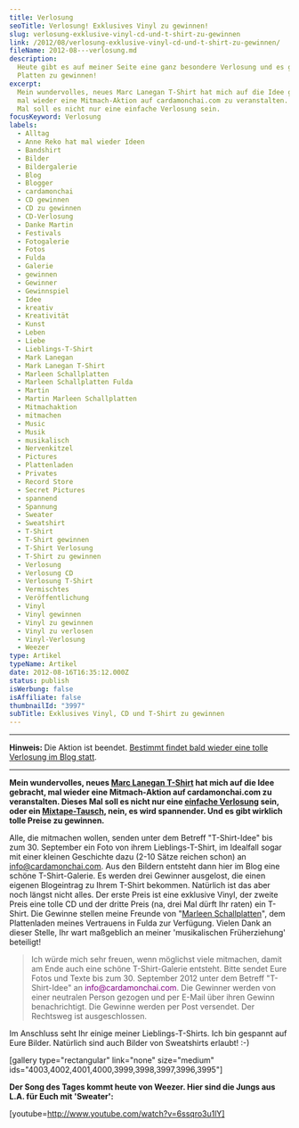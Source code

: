 ```yaml
---
title: Verlosung
seoTitle: Verlosung! Exklusives Vinyl zu gewinnen!
slug: verlosung-exklusive-vinyl-cd-und-t-shirt-zu-gewinnen
link: /2012/08/verlosung-exklusive-vinyl-cd-und-t-shirt-zu-gewinnen/
fileName: 2012-08---verlosung.md
description:
  Heute gibt es auf meiner Seite eine ganz besondere Verlosung und es gibt tolle
  Platten zu gewinnen!
excerpt:
  Mein wundervolles, neues Marc Lanegan T-Shirt hat mich auf die Idee gebracht,
  mal wieder eine Mitmach-Aktion auf cardamonchai.com zu veranstalten. Dieses
  Mal soll es nicht nur eine einfache Verlosung sein.
focusKeyword: Verlosung
labels:
  - Alltag
  - Anne Reko hat mal wieder Ideen
  - Bandshirt
  - Bilder
  - Bildergalerie
  - Blog
  - Blogger
  - cardamonchai
  - CD gewinnen
  - CD zu gewinnen
  - CD-Verlosung
  - Danke Martin
  - Festivals
  - Fotogalerie
  - Fotos
  - Fulda
  - Galerie
  - gewinnen
  - Gewinner
  - Gewinnspiel
  - Idee
  - kreativ
  - Kreativität
  - Kunst
  - Leben
  - Liebe
  - Lieblings-T-Shirt
  - Mark Lanegan
  - Mark Lanegan T-Shirt
  - Marleen Schallplatten
  - Marleen Schallplatten Fulda
  - Martin
  - Martin Marleen Schallplatten
  - Mitmachaktion
  - mitmachen
  - Music
  - Musik
  - musikalisch
  - Nervenkitzel
  - Pictures
  - Plattenladen
  - Privates
  - Record Store
  - Secret Pictures
  - spannend
  - Spannung
  - Sweater
  - Sweatshirt
  - T-Shirt
  - T-Shirt gewinnen
  - T-Shirt Verlosung
  - T-Shirt zu gewinnen
  - Verlosung
  - Verlosung CD
  - Verlosung T-Shirt
  - Vermischtes
  - Veröffentlichung
  - Vinyl
  - Vinyl gewinnen
  - Vinyl zu gewinnen
  - Vinyl zu verlosen
  - Vinyl-Verlosung
  - Weezer
type: Artikel
typeName: Artikel
date: 2012-08-16T16:35:12.000Z
status: publish
isWerbung: false
isAffiliate: false
thumbnailId: "3997"
subTitle: Exklusives Vinyl, CD und T-Shirt zu gewinnen
---
```


<hr /><strong>Hinweis: </strong>Die Aktion ist beendet. <a href="https://cardamonchai.com/tag/verlosung/">Bestimmt findet bald wieder eine tolle Verlosung im Blog statt</a>.

<hr /><strong>Mein wundervolles, neues <a title="T-Shirt" href="//#jp-carousel-3918">Marc Lanegan T-Shirt</a> hat mich auf die Idee gebracht, mal wieder eine Mitmach-Aktion auf cardamonchai.com zu veranstalten. Dieses Mal soll es nicht nur eine <a title="Facebook-Verlosung" href="//2011/05/05/cardamonchai-auf-facebook/">einfache Verlosung</a> sein, oder ein <a title="Mixtape-Tausch" href="//cardamixtape-2/der-mixtape-tausch-teil-1-die-bastelei/">Mixtape-Tausch</a>, nein, es wird spannender. Und es gibt wirklich tolle Preise zu gewinnen.</strong>

Alle, die mitmachen wollen, senden unter dem Betreff "T-Shirt-Idee" bis zum 30.
September ein Foto von ihrem Lieblings-T-Shirt, im Idealfall sogar mit einer
kleinen Geschichte dazu (2-10 Sätze reichen schon) an
<span style="color: #800080;">info@cardamonchai.com</span>. Aus den Bildern
entsteht dann hier im Blog eine schöne T-Shirt-Galerie. Es werden drei Gewinner
ausgelost, die einen eigenen Blogeintrag zu Ihrem T-Shirt bekommen. Natürlich
ist das aber noch längst nicht alles. Der erste Preis ist eine exklusive Vinyl,
der zweite Preis eine tolle CD und der dritte Preis (na, drei Mal dürft Ihr
raten) ein T-Shirt. Die Gewinne stellen meine Freunde von
"<a title="Marleen Schallplatten Fulda" href="https://www.facebook.com/marleen.schallplatten">Marleen
Schallplatten</a>", dem Plattenladen meines Vertrauens in Fulda zur Verfügung.
Vielen Dank an dieser Stelle, Ihr wart maßgeblich an meiner 'musikalischen
Früherziehung' beteiligt!

<blockquote>Ich würde mich sehr freuen, wenn möglichst viele mitmachen, damit am Ende auch eine schöne T-Shirt-Galerie entsteht. Bitte sendet Eure Fotos und Texte bis zum 30. September 2012 unter dem Betreff "T-Shirt-Idee" an <span style="color: #800080;">info@cardamonchai.com</span>. Die Gewinner werden von einer neutralen Person gezogen und per E-Mail über ihren Gewinn benachrichtigt. Die Gewinne werden per Post versendet. Der Rechtsweg ist ausgeschlossen.</blockquote>

Im Anschluss seht Ihr einige meiner Lieblings-T-Shirts. Ich bin gespannt auf
Eure Bilder. Natürlich sind auch Bilder von Sweatshirts erlaubt! :-)

[gallery type="rectangular" link="none" size="medium"
ids="4003,4002,4001,4000,3999,3998,3997,3996,3995"]

<strong>Der Song des Tages kommt heute von Weezer. Hier sind die Jungs aus L.A.
für Euch mit 'Sweater':</strong>

[youtube=http://www.youtube.com/watch?v=6ssqro3u1lY]

&nbsp;
